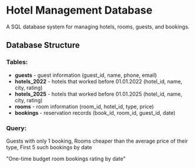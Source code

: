 # Hotel Management Database

A SQL database system for managing hotels, rooms, guests, and bookings.

## Database Structure

### Tables:
- **guests** - guest information (guest_id, name, phone, email)
- **hotels_2022** - hotels that worked before 01.01.2022 (hotel_id, name, city, rating)
- **hotels_2025** - hotels that worked before 01.01.2025 (hotel_id, name, city, rating) 
- **rooms** - room information (room_id, hotel_id, type, price)
- **bookings** - reservation records (book_id, room_id, guest_id, date)

### Query:

Guests with only 1 booking,
Rooms cheaper than the average price of their type,
First 5 such bookings by date

"One-time budget room bookings rating by date"
